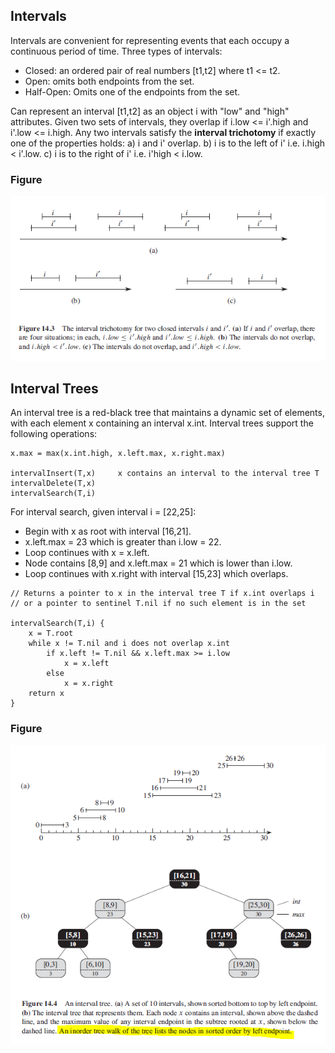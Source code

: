 ## Intervals

Intervals are convenient for representing events that each occupy a continuous period of time. Three types of intervals:

- Closed: an ordered pair of real numbers [t1,t2] where t1 <= t2.
- Open: omits both endpoints from the set.
- Half-Open: Omits one of the endpoints from the set.

Can represent an interval [t1,t2] as an object i with "low" and "high" attributes. Given two sets of intervals, they overlap if i.low <= i'.high and i'.low <= i.high. Any two intervals satisfy the **interval trichotomy** if exactly one of the properties holds:
a) i and i' overlap.
b) i is to the left of i' i.e. i.high < i'.low.
c) i is to the right of i' i.e. i'high < i.low.

### Figure

<img src="../../images/interval-trichotomy.PNG">

## Interval Trees

An interval tree is a red-black tree that maintains a dynamic set of elements, with each element x containing an interval x.int. Interval trees support the following operations:

```
x.max = max(x.int.high, x.left.max, x.right.max)

intervalInsert(T,x)     x contains an interval to the interval tree T
intervalDelete(T,x)
intervalSearch(T,i)
```

For interval search, given interval i = [22,25]:

- Begin with x as root with interval [16,21].
- x.left.max = 23 which is greater than i.low = 22.
- Loop continues with x = x.left.
- Node contains [8,9] and x.left.max = 21 which is lower than i.low.
- Loop continues with x.right with interval [15,23] which overlaps.

```
// Returns a pointer to x in the interval tree T if x.int overlaps i
// or a pointer to sentinel T.nil if no such element is in the set

intervalSearch(T,i) {
    x = T.root
    while x != T.nil and i does not overlap x.int
        if x.left != T.nil && x.left.max >= i.low
            x = x.left
        else
            x = x.right
    return x
}
```

### Figure

<img src="../../images/interval-tree-red-black.PNG">
